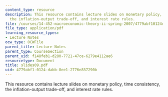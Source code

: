 ```yaml
---
content_type: resource
description: This resource contains lecture slides on monetary policy, time consistency,
  the inflation-output trade-off, and interest rate rules.
file: /courses/14-452-macroeconomic-theory-ii-spring-2007/4779abf10124dabb8ee12776e837290b_slides09.pdf
file_type: application/pdf
learning_resource_types:
- Lecture Notes
ocw_type: OCWFile
parent_title: Lecture Notes
parent_type: CourseSection
parent_uid: f148feb1-d280-7721-47ce-6279e4112ae6
resourcetype: Document
title: slides09.pdf
uid: 4779abf1-0124-dabb-8ee1-2776e837290b
---
```

This resource contains lecture slides on monetary policy, time consistency, the inflation-output trade-off, and interest rate rules.


